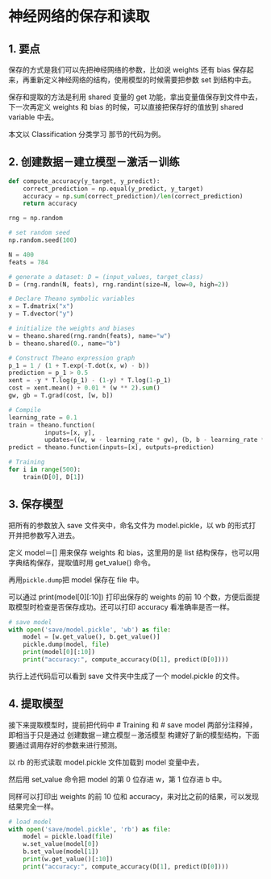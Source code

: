 # 神经网络的保存和读取

## 1. 要点

保存的方式是我们可以先把神经网络的参数，比如说 weights 还有 bias 保存起来，再重新定义神经网络的结构，使用模型的时候需要把参数 set 到结构中去。

保存和提取的方法是利用 shared 变量的 get 功能，拿出变量值保存到文件中去， 下一次再定义 weights 和 bias 的时候，可以直接把保存好的值放到 shared variable 中去。

本文以 Classification 分类学习 那节的代码为例。

## 2. 创建数据－建立模型－激活－训练

```py
def compute_accuracy(y_target, y_predict):
    correct_prediction = np.equal(y_predict, y_target)
    accuracy = np.sum(correct_prediction)/len(correct_prediction)
    return accuracy

rng = np.random

# set random seed
np.random.seed(100)

N = 400
feats = 784

# generate a dataset: D = (input_values, target_class)
D = (rng.randn(N, feats), rng.randint(size=N, low=0, high=2))

# Declare Theano symbolic variables
x = T.dmatrix("x")
y = T.dvector("y")

# initialize the weights and biases
w = theano.shared(rng.randn(feats), name="w")
b = theano.shared(0., name="b")

# Construct Theano expression graph
p_1 = 1 / (1 + T.exp(-T.dot(x, w) - b))
prediction = p_1 > 0.5
xent = -y * T.log(p_1) - (1-y) * T.log(1-p_1)
cost = xent.mean() + 0.01 * (w ** 2).sum()
gw, gb = T.grad(cost, [w, b])

# Compile
learning_rate = 0.1
train = theano.function(
          inputs=[x, y],
          updates=((w, w - learning_rate * gw), (b, b - learning_rate * gb)))
predict = theano.function(inputs=[x], outputs=prediction)

# Training
for i in range(500):
    train(D[0], D[1])
```

## 3. 保存模型

把所有的参数放入 save 文件夹中，命名文件为 model.pickle，以 wb 的形式打开并把参数写入进去。

定义 model＝[] 用来保存 weights 和 bias，这里用的是 list 结构保存，也可以用字典结构保存，提取值时用 get_value() 命令。

再用`pickle.dump`把 model 保存在 file 中。

可以通过 print(model[0][:10]) 打印出保存的 weights 的前 10 个数，方便后面提取模型时检查是否保存成功。还可以打印 accuracy 看准确率是否一样。

```py
# save model
with open('save/model.pickle', 'wb') as file:
    model = [w.get_value(), b.get_value()]
    pickle.dump(model, file)
    print(model[0][:10])
    print("accuracy:", compute_accuracy(D[1], predict(D[0])))
```

执行上述代码后可以看到 save 文件夹中生成了一个 model.pickle 的文件。

## 4. 提取模型

接下来提取模型时，提前把代码中 # Training 和 # save model 两部分注释掉，即相当于只是通过 创建数据－建立模型－激活模型 构建好了新的模型结构，下面要通过调用存好的参数来进行预测。

以 rb 的形式读取 model.pickle 文件加载到 model 变量中去，

然后用 set_value 命令把 model 的第 0 位存进 w，第 1 位存进 b 中。

同样可以打印出 weights 的前 10 位和 accuracy，来对比之前的结果，可以发现结果完全一样。

```py
# load model
with open('save/model.pickle', 'rb') as file:
    model = pickle.load(file)
    w.set_value(model[0])
    b.set_value(model[1])
    print(w.get_value()[:10])
    print("accuracy:", compute_accuracy(D[1], predict(D[0])))
```
